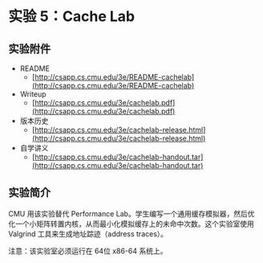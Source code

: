# 实验 5：Cache Lab

## 实验附件

* README
  * [http://csapp.cs.cmu.edu/3e/README-cachelab](http://csapp.cs.cmu.edu/3e/README-cachelab)
* Writeup
  * [http://csapp.cs.cmu.edu/3e/cachelab.pdf](http://csapp.cs.cmu.edu/3e/cachelab.pdf)
* 版本历史
  * [http://csapp.cs.cmu.edu/3e/cachelab-release.html](http://csapp.cs.cmu.edu/3e/cachelab-release.html)
* 自学讲义
  * [http://csapp.cs.cmu.edu/3e/cachelab-handout.tar](http://csapp.cs.cmu.edu/3e/cachelab-handout.tar)

## 实验简介

CMU 用该实验替代 Performance Lab。学生编写一个通用缓存模拟器，然后优化一个小矩阵转置内核，从而最小化模拟缓存上的未命中次数。这个实验室使用 Valgrind 工具来生成地址踪迹（address traces）。

注意：该实验室必须运行在 64位 x86-64 系统上。

